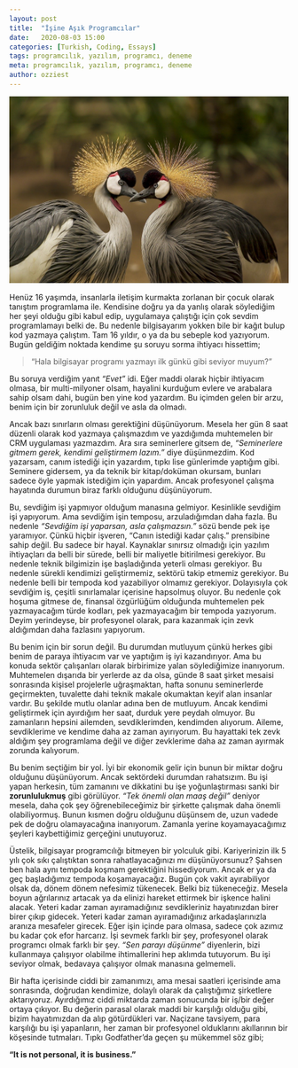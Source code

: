 ```yaml
---
layout: post
title:  "İşine Aşık Programcılar"
date:   2020-08-03 15:00
categories: [Turkish, Coding, Essays]
tags: programcılık, yazılım, programcı, deneme
meta: programcılık, yazılım, programcı, deneme
author: ozziest
---
```


<div class="flex justify-center pt-4 pb-4">
  <a href="https://pixabay.com/photos/grey-crowned-crane-bird-crane-540657/" target="_blank" title="">
    <img class="rounded shadow-md" src="/images/posts/32.jpg" />
  </a>
</div>

Henüz 16 yaşımda, insanlarla iletişim kurmakta zorlanan bir çocuk olarak tanıştım programlama ile. Kendisine doğru ya da yanlış olarak söylediğim her şeyi olduğu gibi kabul edip, uygulamaya çalıştığı için çok sevdim programlamayı belki de. Bu nedenle bilgisayarım yokken bile bir kağıt bulup kod yazmaya çalıştım. Tam 16 yıldır, o ya da bu sebeple kod yazıyorum. Bugün geldiğim noktada kendime şu soruyu sorma ihtiyacı hissettim;

> “Hala bilgisayar programı yazmayı ilk günkü gibi seviyor muyum?”

Bu soruya verdiğim yanıt *“Evet”* idi. Eğer maddi olarak hiçbir ihtiyacım olmasa, bir multi-milyoner olsam, hayalini kurduğum evlere ve arabalara sahip olsam dahi, bugün ben yine kod yazardım. Bu içimden gelen bir arzu, benim için bir zorunluluk değil ve asla da olmadı.

Ancak bazı sınırların olması gerektiğini düşünüyorum. Mesela her gün 8 saat düzenli olarak kod yazmaya çalışmazdım ve yazdığımda muhtemelen bir CRM uygulaması yazmazdım. Ara sıra seminerlere gitsem de, *“Seminerlere gitmem gerek, kendimi geliştirmem lazım.”* diye düşünmezdim. Kod yazarsam, canım istediği için yazardım, tıpkı lise günlerimde yaptığım gibi. Seminere gidersem, ya da teknik bir kitap/doküman okursam, bunları sadece öyle yapmak istediğim için yapardım. Ancak profesyonel çalışma hayatında durumun biraz farklı olduğunu düşünüyorum.

Bu, sevdiğim işi yapmıyor olduğum manasına gelmiyor. Kesinlikle sevdiğim işi yapıyorum. Ama sevdiğim işin temposu, arzuladığımdan daha fazla. Bu nedenle *“Sevdiğim işi yaparsan, asla çalışmazsın.”* sözü bende pek işe yaramıyor. Çünkü hiçbir işveren, “Canın istediği kadar çalış.” prensibine sahip değil. Bu sadece bir hayal. Kaynaklar sınırsız olmadığı için yazılım ihtiyaçları da belli bir sürede, belli bir maliyetle bitirilmesi gerekiyor. Bu nedenle teknik bilgimizin işe başladığında yeterli olması gerekiyor. Bu nedenle sürekli kendimizi geliştirmemiz, sektörü takip etmemiz gerekiyor. Bu nedenle belli bir tempoda kod yazabiliyor olmamız gerekiyor. Dolayısıyla çok sevdiğim iş, çeşitli sınırlamalar içerisine hapsolmuş oluyor. Bu nedenle çok hoşuma gitmese de, finansal özgürlüğüm olduğunda muhtemelen pek yazmayacağım türde kodları, pek yazmayacağım bir tempoda yazıyorum. Deyim yerindeyse, bir profesyonel olarak, para kazanmak için zevk aldığımdan daha fazlasını yapıyorum.

Bu benim için bir sorun değil. Bu durumdan mutluyum çünkü herkes gibi benim de paraya ihtiyacım var ve yaptığım iş iyi kazandırıyor. Ama bu konuda sektör çalışanları olarak birbirimize yalan söylediğimize inanıyorum. Muhtemelen dışarıda bir yerlerde az da olsa, günde 8 saat şirket mesaisi sonrasında kişisel projelerle uğraşmaktan, hafta sonunu seminerlerde geçirmekten, tuvalette dahi teknik makale okumaktan keyif alan insanlar vardır. Bu şekilde mutlu olanlar adına ben de mutluyum. Ancak kendimi geliştirmek için ayırdığım her saat, durduk yere peydah olmuyor. Bu zamanların hepsini ailemden, sevdiklerimden, kendimden alıyorum. Aileme, sevdiklerime ve kendime daha az zaman ayırıyorum. Bu hayattaki tek zevk aldığım şey programlama değil ve diğer zevklerime daha az zaman ayırmak zorunda kalıyorum.

Bu benim seçtiğim bir yol. İyi bir ekonomik gelir için bunun bir miktar doğru olduğunu düşünüyorum. Ancak sektördeki durumdan rahatsızım. Bu işi yapan herkesin, tüm zamanını ve dikkatini bu işe yoğunlaştırması sanki bir **zorunlulukmuş** gibi görülüyor. *“Tek önemli olan maaş değil”* deniyor mesela, daha çok şey öğrenebileceğimiz bir şirkette çalışmak daha önemli olabiliyormuş. Bunun kısmen doğru olduğunu düşünsem de, uzun vadede pek de doğru olamayacağına inanıyorum. Zamanla yerine koyamayacağımız şeyleri kaybettiğimiz gerçeğini unutuyoruz.

Üstelik, bilgisayar programcılığı bitmeyen bir yolculuk gibi. Kariyerinizin ilk 5 yılı çok sıkı çalıştıktan sonra rahatlayacağınızı mı düşünüyorsunuz? Şahsen ben hala aynı tempoda koşmam gerektiğini hissediyorum. Ancak er ya da geç başladığımız tempoda koşamayacağız. Bugün çok vakit ayırabiliyor olsak da, dönem dönem nefesimiz tükenecek. Belki biz tükeneceğiz. Mesela boyun ağrılarınız artacak ya da elinizi hareket ettirmek bir işkence halini alacak. Yeteri kadar zaman ayıramadığınız sevdikleriniz hayatınızdan birer birer çıkıp gidecek. Yeteri kadar zaman ayıramadığınız arkadaşlarınızla aranıza mesafeler girecek. Eğer işin içinde para olmasa, sadece çok azımız bu kadar çok efor harcarız.
İşi sevmek farklı bir şey, profesyonel olarak programcı olmak farklı bir şey. *“Sen parayı düşünme”* diyenlerin, bizi kullanmaya çalışıyor olabilme ihtimallerini hep aklımda tutuyorum. Bu işi seviyor olmak, bedavaya çalışıyor olmak manasına gelmemeli.

Bir hafta içerisinde ciddi bir zamanımızı, ama mesai saatleri içerisinde ama sonrasında, doğrudan kendimize, dolaylı olarak da çalıştığımız şirketlere aktarıyoruz. Ayırdığımız ciddi miktarda zaman sonucunda bir iş/bir değer ortaya çıkıyor. Bu değerin parasal olarak maddi bir karşılığı olduğu gibi, bizim hayatımızdan da alıp götürdükleri var. Naçizane tavsiyem, para karşılığı bu işi yapanların, her zaman bir profesyonel olduklarını akıllarının bir köşesinde tutmaları. Tıpkı Godfather’da geçen şu mükemmel söz gibi;

**“It is not personal, it is business.”**